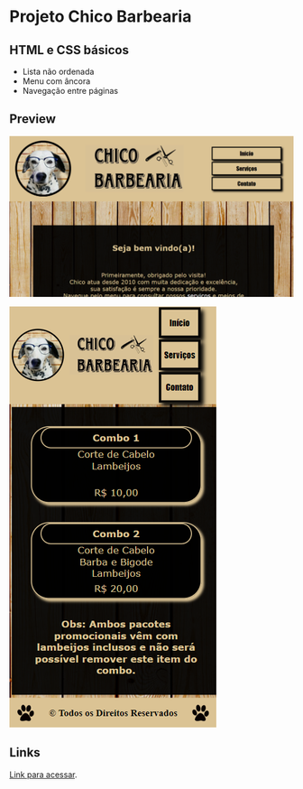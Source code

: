 # Projeto Chico Barbearia


## HTML e CSS básicos


* Lista não ordenada
* Menu com âncora
* Navegação entre páginas


## Preview

![Preview](/assets/preview1.png "Demonstração")


![Preview](/assets/preview2.png "Demonstração")

## Links

 [Link para acessar](https://analiapcamargo.github.io/chico_barbearia/index.html).

